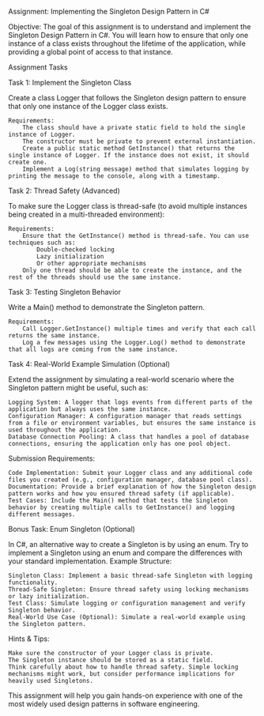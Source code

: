 Assignment: Implementing the Singleton Design Pattern in C#

Objective: The goal of this assignment is to understand and implement the Singleton Design Pattern in C#. You will learn how to ensure that only one instance of a class exists throughout the lifetime of the application, while providing a global point of access to that instance.

Assignment Tasks

Task 1: Implement the Singleton Class

Create a class Logger that follows the Singleton design pattern to ensure that only one instance of the Logger class exists.

    Requirements:
        The class should have a private static field to hold the single instance of Logger.
        The constructor must be private to prevent external instantiation.
        Create a public static method GetInstance() that returns the single instance of Logger. If the instance does not exist, it should create one.
        Implement a Log(string message) method that simulates logging by printing the message to the console, along with a timestamp.

Task 2: Thread Safety (Advanced)

To make sure the Logger class is thread-safe (to avoid multiple instances being created in a multi-threaded environment):

    Requirements:
        Ensure that the GetInstance() method is thread-safe. You can use techniques such as:
            Double-checked locking
            Lazy initialization
            Or other appropriate mechanisms
        Only one thread should be able to create the instance, and the rest of the threads should use the same instance.

Task 3: Testing Singleton Behavior

Write a Main() method to demonstrate the Singleton pattern.

    Requirements:
        Call Logger.GetInstance() multiple times and verify that each call returns the same instance.
        Log a few messages using the Logger.Log() method to demonstrate that all logs are coming from the same instance.

Task 4: Real-World Example Simulation (Optional)

Extend the assignment by simulating a real-world scenario where the Singleton pattern might be useful, such as:

    Logging System: A logger that logs events from different parts of the application but always uses the same instance.
    Configuration Manager: A configuration manager that reads settings from a file or environment variables, but ensures the same instance is used throughout the application.
    Database Connection Pooling: A class that handles a pool of database connections, ensuring the application only has one pool object.

Submission Requirements:

    Code Implementation: Submit your Logger class and any additional code files you created (e.g., configuration manager, database pool class).
    Documentation: Provide a brief explanation of how the Singleton design pattern works and how you ensured thread safety (if applicable).
    Test Cases: Include the Main() method that tests the Singleton behavior by creating multiple calls to GetInstance() and logging different messages.

Bonus Task: Enum Singleton (Optional)

In C#, an alternative way to create a Singleton is by using an enum. Try to implement a Singleton using an enum and compare the differences with your standard implementation.
Example Structure:

    Singleton Class: Implement a basic thread-safe Singleton with logging functionality.
    Thread-Safe Singleton: Ensure thread safety using locking mechanisms or lazy initialization.
    Test Class: Simulate logging or configuration management and verify Singleton behavior.
    Real-World Use Case (Optional): Simulate a real-world example using the Singleton pattern.

Hints & Tips:

    Make sure the constructor of your Logger class is private.
    The Singleton instance should be stored as a static field.
    Think carefully about how to handle thread safety. Simple locking mechanisms might work, but consider performance implications for heavily used Singletons.

This assignment will help you gain hands-on experience with one of the most widely used design patterns in software engineering.
